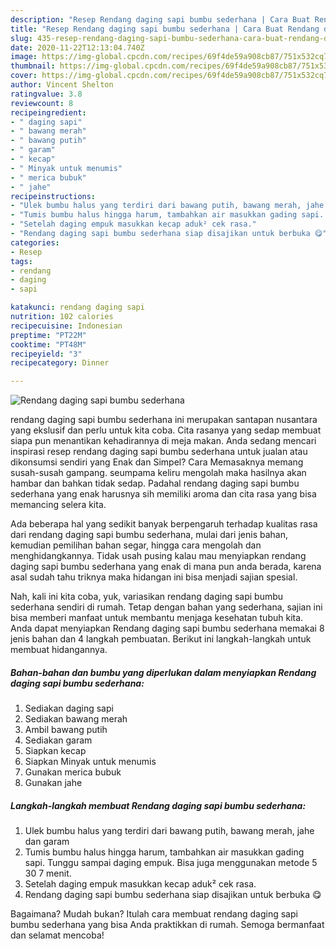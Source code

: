 ```yaml
---
description: "Resep Rendang daging sapi bumbu sederhana | Cara Buat Rendang daging sapi bumbu sederhana Yang Sempurna"
title: "Resep Rendang daging sapi bumbu sederhana | Cara Buat Rendang daging sapi bumbu sederhana Yang Sempurna"
slug: 435-resep-rendang-daging-sapi-bumbu-sederhana-cara-buat-rendang-daging-sapi-bumbu-sederhana-yang-sempurna
date: 2020-11-22T12:13:04.740Z
image: https://img-global.cpcdn.com/recipes/69f4de59a908cb87/751x532cq70/rendang-daging-sapi-bumbu-sederhana-foto-resep-utama.jpg
thumbnail: https://img-global.cpcdn.com/recipes/69f4de59a908cb87/751x532cq70/rendang-daging-sapi-bumbu-sederhana-foto-resep-utama.jpg
cover: https://img-global.cpcdn.com/recipes/69f4de59a908cb87/751x532cq70/rendang-daging-sapi-bumbu-sederhana-foto-resep-utama.jpg
author: Vincent Shelton
ratingvalue: 3.8
reviewcount: 8
recipeingredient:
- " daging sapi"
- " bawang merah"
- " bawang putih"
- " garam"
- " kecap"
- " Minyak untuk menumis"
- " merica bubuk"
- " jahe"
recipeinstructions:
- "Ulek bumbu halus yang terdiri dari bawang putih, bawang merah, jahe dan garam"
- "Tumis bumbu halus hingga harum, tambahkan air masukkan gading sapi. Tunggu sampai daging empuk. Bisa juga menggunakan metode 5 30 7 menit."
- "Setelah daging empuk masukkan kecap aduk² cek rasa."
- "Rendang daging sapi bumbu sederhana siap disajikan untuk berbuka 😋"
categories:
- Resep
tags:
- rendang
- daging
- sapi

katakunci: rendang daging sapi 
nutrition: 102 calories
recipecuisine: Indonesian
preptime: "PT22M"
cooktime: "PT48M"
recipeyield: "3"
recipecategory: Dinner

---
```



![Rendang daging sapi bumbu sederhana](https://img-global.cpcdn.com/recipes/69f4de59a908cb87/751x532cq70/rendang-daging-sapi-bumbu-sederhana-foto-resep-utama.jpg)


rendang daging sapi bumbu sederhana ini merupakan santapan nusantara yang ekslusif dan perlu untuk kita coba. Cita rasanya yang sedap membuat siapa pun menantikan kehadirannya di meja makan.
Anda sedang mencari inspirasi resep rendang daging sapi bumbu sederhana untuk jualan atau dikonsumsi sendiri yang Enak dan Simpel? Cara Memasaknya memang susah-susah gampang. seumpama keliru mengolah maka hasilnya akan hambar dan bahkan tidak sedap. Padahal rendang daging sapi bumbu sederhana yang enak harusnya sih memiliki aroma dan cita rasa yang bisa memancing selera kita.

Ada beberapa hal yang sedikit banyak berpengaruh terhadap kualitas rasa dari rendang daging sapi bumbu sederhana, mulai dari jenis bahan, kemudian pemilihan bahan segar, hingga cara mengolah dan menghidangkannya. Tidak usah pusing kalau mau menyiapkan rendang daging sapi bumbu sederhana yang enak di mana pun anda berada, karena asal sudah tahu triknya maka hidangan ini bisa menjadi sajian spesial.




Nah, kali ini kita coba, yuk, variasikan rendang daging sapi bumbu sederhana sendiri di rumah. Tetap dengan bahan yang sederhana, sajian ini bisa memberi manfaat untuk membantu menjaga kesehatan tubuh kita. Anda dapat menyiapkan Rendang daging sapi bumbu sederhana memakai 8 jenis bahan dan 4 langkah pembuatan. Berikut ini langkah-langkah untuk membuat hidangannya.

<!--inarticleads1-->

##### Bahan-bahan dan bumbu yang diperlukan dalam menyiapkan Rendang daging sapi bumbu sederhana:

1. Sediakan  daging sapi
1. Sediakan  bawang merah
1. Ambil  bawang putih
1. Sediakan  garam
1. Siapkan  kecap
1. Siapkan  Minyak untuk menumis
1. Gunakan  merica bubuk
1. Gunakan  jahe




<!--inarticleads2-->

##### Langkah-langkah membuat Rendang daging sapi bumbu sederhana:

1. Ulek bumbu halus yang terdiri dari bawang putih, bawang merah, jahe dan garam
1. Tumis bumbu halus hingga harum, tambahkan air masukkan gading sapi. Tunggu sampai daging empuk. Bisa juga menggunakan metode 5 30 7 menit.
1. Setelah daging empuk masukkan kecap aduk² cek rasa.
1. Rendang daging sapi bumbu sederhana siap disajikan untuk berbuka 😋




Bagaimana? Mudah bukan? Itulah cara membuat rendang daging sapi bumbu sederhana yang bisa Anda praktikkan di rumah. Semoga bermanfaat dan selamat mencoba!
